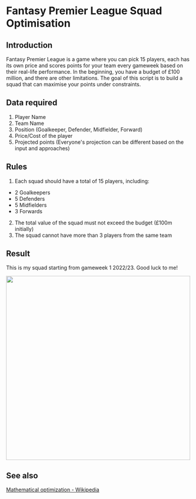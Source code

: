 # Fantasy Premier League Squad Optimisation

## Introduction
Fantasy Premier League is a game where you can pick 15 players, each has its own price and scores points for your team every gameweek based on their real-life performance. In the beginning, you have a budget of £100 million, and there are other limitations. The goal of this script is to build a squad that can maximise your points under constraints.

## Data required
1. Player Name
2. Team Name
3. Position (Goalkeeper, Defender, Midfielder, Forward)
4. Price/Cost of the player
5. Projected points (Everyone's projection can be different based on the input and approaches)

## Rules
1. Each squad should have a total of 15 players, including:
- 2 Goalkeepers
- 5 Defenders
- 5 Midfielders
- 3 Forwards
2. The total value of the squad must not exceed the budget (£100m initially)
3. The squad cannot have more than 3 players from the same team

## Result
This is my squad starting from gameweek 1 2022/23. Good luck to me!

<img src="https://user-images.githubusercontent.com/71891904/182784393-90cd1312-22c8-46b1-b752-b472b94cd0f1.jpeg" height="500">

## See also
[Mathematical optimization - Wikipedia](https://en.wikipedia.org/wiki/Mathematical_optimization)
